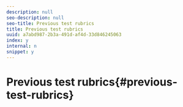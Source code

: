 ```yaml
---
description: null
seo-description: null
seo-title: Previous test rubrics
title: Previous test rubrics
uuid: a7abd987-2b3a-491d-af4d-33d846245063
index: y
internal: n
snippet: y
---
```


# Previous test rubrics{#previous-test-rubrics}

